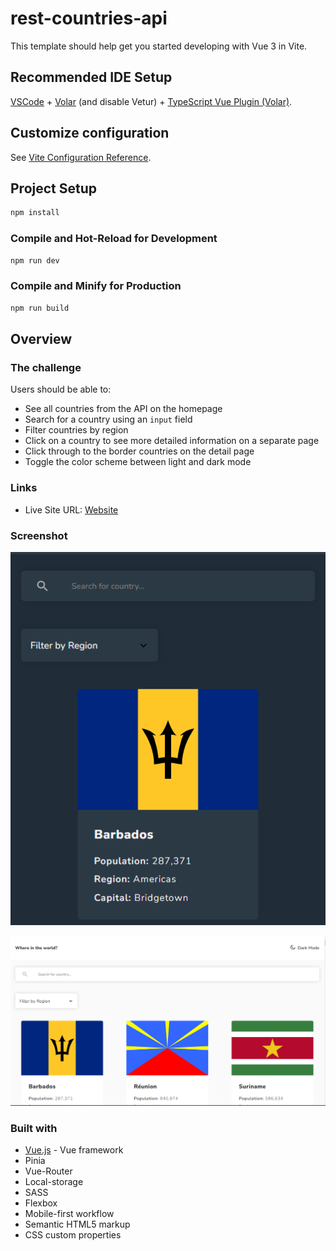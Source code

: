 # rest-countries-api

This template should help get you started developing with Vue 3 in Vite.

## Recommended IDE Setup

[VSCode](https://code.visualstudio.com/) + [Volar](https://marketplace.visualstudio.com/items?itemName=Vue.volar) (and disable Vetur) + [TypeScript Vue Plugin (Volar)](https://marketplace.visualstudio.com/items?itemName=Vue.vscode-typescript-vue-plugin).

## Customize configuration

See [Vite Configuration Reference](https://vitejs.dev/config/).

## Project Setup

```sh
npm install
```

### Compile and Hot-Reload for Development

```sh
npm run dev
```

### Compile and Minify for Production

```sh
npm run build
```

## Overview

### The challenge

Users should be able to:

-   See all countries from the API on the homepage
-   Search for a country using an `input` field
-   Filter countries by region
-   Click on a country to see more detailed information on a separate page
-   Click through to the border countries on the detail page
-   Toggle the color scheme between light and dark mode

### Links

-   Live Site URL: [Website](https://rest-countries-api-one-alpha.vercel.app/)

### Screenshot

![](./src/photos/pic1.png)

![](./src/photos/pic2.png)

### Built with

-   [Vue.js](https://vuejs.org/) - Vue framework
-   Pinia
-   Vue-Router
-   Local-storage
-   SASS
-   Flexbox
-   Mobile-first workflow
-   Semantic HTML5 markup
-   CSS custom properties
